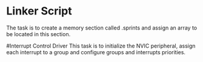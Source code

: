 # Linker Script
The task is to create a memory section called .sprints and assign an array to be located in this section.

#Interrupt Control Driver 
This task is to initialize the NVIC peripheral, assign each interrupt to a group and configure groups and interrupts priorities. 
